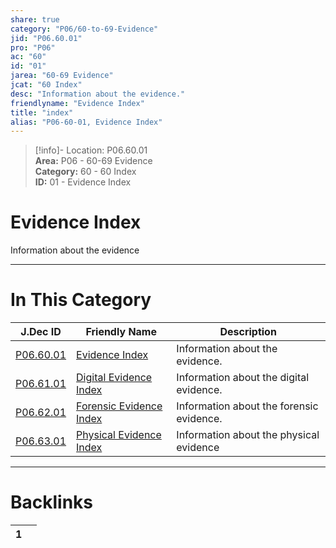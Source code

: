 ```yaml
---  
share: true  
category: "P06/60-to-69-Evidence"  
jid: "P06.60.01"  
pro: "P06"  
ac: "60"  
id: "01"  
jarea: "60-69 Evidence"  
jcat: "60 Index"  
desc: "Information about the evidence."  
friendlyname: "Evidence Index"  
title: "index"  
alias: "P06-60-01, Evidence Index"  
---  
```

>[!info]- Location: P06.60.01  
>**Area:** P06 - 60-69 Evidence  
>**Category:** 60 - 60 Index  
>**ID:** 01 - Evidence Index  
  
# Evidence Index  
  
Information about the evidence  
  
  
  
---  
# In This Category  
  
| J.Dec ID                                                                               | Friendly Name                                                                                        | Description                              |  
| -------------------------------------------------------------------------------------- | ---------------------------------------------------------------------------------------------------- | ---------------------------------------- |  
| [P06.60.01](index.md#)             | [Evidence Index](index.md#)                      | Information about the evidence.          |  
| [P06.61.01](./61-Digital/index.md#)  | [Digital Evidence Index](./61-Digital/index.md#)   | Information about the digital evidence.  |  
| [P06.62.01](./62-Forensic/index.md#) | [Forensic Evidence Index](./62-Forensic/index.md#) | Information about the forensic evidence. |  
| [P06.63.01](./63-Physical/index.md#) | [Physical Evidence Index](./63-Physical/index.md#) | Information about the physical evidence  |  
  
  
---  
# Backlinks  
<div><table class="dataview table-view-table"><thead class="table-view-thead"><tr class="table-view-tr-header"><th class="table-view-th"><span></span><span class="dataview small-text">1</span></th><th class="table-view-th"><span></span></th></tr></thead><tbody class="table-view-tbody"></tbody></table></div>